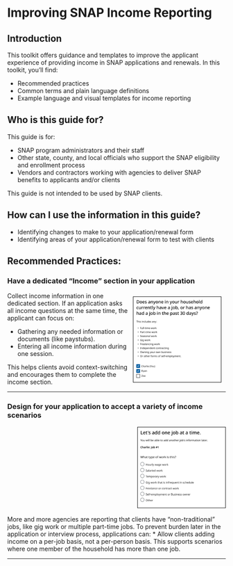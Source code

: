 # Improving SNAP Income Reporting

## Introduction 
This toolkit offers guidance and templates to improve the applicant experience of providing income in SNAP applications and renewals. In this toolkit, you’ll find: 
* Recommended practices 
* Common terms and plain language definitions 
* Example language and visual templates for income reporting 

## Who is this guide for? 
This guide is for: 
* SNAP program administrators and their staff 
* Other state, county, and local officials who support the SNAP eligibility and enrollment process 
* Vendors and contractors working with agencies to deliver SNAP benefits to applicants and/or clients 

This guide is not intended to be used by SNAP clients. 

## How can I use the information in this guide? 
* Identifying changes to make to your application/renewal form
* Identifying areas of your application/renewal form to test with clients

## Recommended Practices:
### Have a dedicated “Income” section in your application
<p class="section">
  <img align="right" style="max-width: 40%; border: 1px solid; margin: 10px;" src="./images/dedicatedIncome.png">
  Collect income information in one dedicated section. If an application asks all income questions at the same time, the applicant can focus on: 
  <ul>
    <li>Gathering any needed information or documents (like paystubs).</li>
    <li>Entering all income information during one session.</li>
  </ul>
  This helps clients avoid context-switching and encourages them to complete the income section.
</p>

---
### Design for your application to accept a variety of income scenarios
<p align="right">
  <img style="max-width: 40%; border: 1px solid;" src="./images/incomeVariety.png">
</p>
More and more agencies are reporting that clients have “non-traditional” jobs, like gig work or multiple part-time jobs. To prevent burden later in the application or interview process, applications can: 
* Allow clients adding income on a per-job basis, not a per-person basis. This supports scenarios where one member of the household has more than one job.

---
